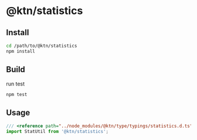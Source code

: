 # @ktn/statistics

## Install

```bash
cd /path/to/@ktn/statistics
npm install
```

## Build

run test

```bash
npm test
```

## Usage


```javascript
/// <reference path="../node_modules/@ktn/type/typings/statistics.d.ts" />
import StatUtil from '@ktn/statistics';
```
